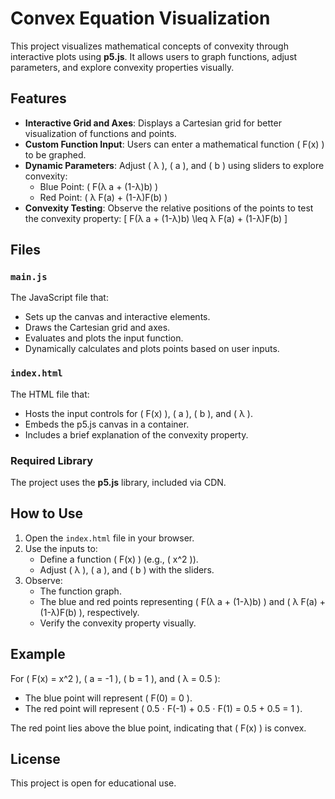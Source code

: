# Convex Equation Visualization

This project visualizes mathematical concepts of convexity through interactive plots using **p5.js**. It allows users to graph functions, adjust parameters, and explore convexity properties visually.

## Features

- **Interactive Grid and Axes**: Displays a Cartesian grid for better visualization of functions and points.
- **Custom Function Input**: Users can enter a mathematical function \( F(x) \) to be graphed.
- **Dynamic Parameters**: Adjust \( λ \), \( a \), and \( b \) using sliders to explore convexity:
  - Blue Point: \( F(λ a + (1-λ)b) \)
  - Red Point: \( λ F(a) + (1-λ)F(b) \)
- **Convexity Testing**: Observe the relative positions of the points to test the convexity property:
  \[
  F(λ a + (1-λ)b) \leq λ F(a) + (1-λ)F(b)
  \]

## Files

### `main.js`
The JavaScript file that:
- Sets up the canvas and interactive elements.
- Draws the Cartesian grid and axes.
- Evaluates and plots the input function.
- Dynamically calculates and plots points based on user inputs.

### `index.html`
The HTML file that:
- Hosts the input controls for \( F(x) \), \( a \), \( b \), and \( λ \).
- Embeds the p5.js canvas in a container.
- Includes a brief explanation of the convexity property.

### Required Library
The project uses the **p5.js** library, included via CDN.

## How to Use

1. Open the `index.html` file in your browser.
2. Use the inputs to:
   - Define a function \( F(x) \) (e.g., \( x^2 \)).
   - Adjust \( λ \), \( a \), and \( b \) with the sliders.
3. Observe:
   - The function graph.
   - The blue and red points representing \( F(λ a + (1-λ)b) \) and \( λ F(a) + (1-λ)F(b) \), respectively.
   - Verify the convexity property visually.

## Example

For \( F(x) = x^2 \), \( a = -1 \), \( b = 1 \), and \( λ = 0.5 \):
- The blue point will represent \( F(0) = 0 \).
- The red point will represent \( 0.5 ⋅ F(-1) + 0.5 ⋅ F(1) = 0.5 + 0.5 = 1 \).

The red point lies above the blue point, indicating that \( F(x) \) is convex.

## License
This project is open for educational use.